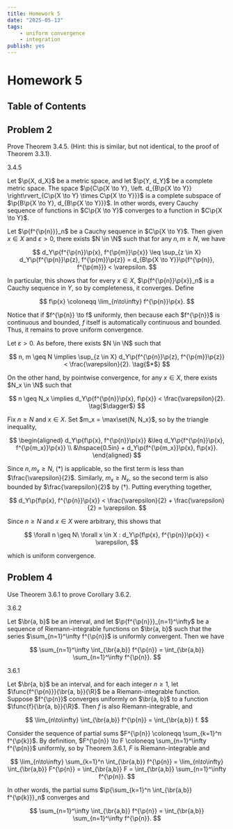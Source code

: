 ```yaml
---
title: Homework 5
date: "2025-05-13"
tags:
    - uniform convergence
    - integration
publish: yes
---
```


# Homework 5

## Table of Contents

## Problem 2

Prove Theorem 3.4.5. (Hint: this is similar, but not identical, to the proof of Theorem 3.3.1).

<theorem> 3.4.5

Let $\p{X, d_X}$ be a metric space, and let $\p{Y, d_Y}$ be a complete metric space. The space $\p{C\p{X \to Y}, \left. d_{B\p{X \to Y}} \right\rvert_{C\p{X \to Y} \times C\p{X \to Y}}}$ is a complete subspace of $\p{B\p{X \to Y}, d_{B\p{X \to Y}}}$. In other words, every Cauchy sequence of functions in $C\p{X \to Y}$ converges to a function in $C\p{X \to Y}$.

</theorem>

<solution>

Let $\p{f^{\p{n}}}_n$ be a Cauchy sequence in $C\p{X \to Y}$. Then given $x \in X$ and $\varepsilon > 0$, there exists $N \in \N$ such that for any $n, m \geq N$, we have

$$
d_Y\p{f^{\p{n}}\p{x}, f^{\p{m}}\p{x}}
  \leq \sup_{z \in X} d_Y\p{f^{\p{n}}\p{z}, f^{\p{m}}\p{z}}
  = d_{B\p{X \to Y}}\p{f^{\p{n}}, f^{\p{m}}}
  < \varepsilon.
$$

In particular, this shows that for every $x \in X$, $\p{f^{\p{n}}\p{x}}_n$ is a Cauchy sequence in $Y$, so by completeness, it converges. Define

$$
f\p{x} \coloneqq \lim_{n\to\infty} f^{\p{n}}\p{x}.
$$

Notice that if $f^{\p{n}} \to f$ uniformly, then because each $f^{\p{n}}$ is continuous and bounded, $f$ itself is automatically continuous and bounded. Thus, it remains to prove uniform convergence.

Let $\varepsilon > 0$. As before, there exists $N \in \N$ such that

$$
n, m \geq N
  \implies \sup_{z \in X} d_Y\p{f^{\p{n}}\p{z}, f^{\p{m}}\p{z}} < \frac{\varepsilon}{2}. \tag{$*$}
$$

On the other hand, by pointwise convergence, for any $x \in X$, there exists $N_x \in \N$ such that

$$
n \geq N_x
  \implies d_Y\p{f^{\p{n}}\p{x}, f\p{x}} < \frac{\varepsilon}{2}. \tag{$\dagger$}
$$

Fix $n \geq N$ and $x \in X$. Set $m_x = \max\set{N, N_x}$, so by the triangle inequality,

$$
\begin{aligned}
  d_Y\p{f\p{x}, f^{\p{n}}\p{x}}
    &\leq d_Y\p{f^{\p{n}}\p{x}, f^{\p{m_x}}\p{x}} \\
      &\hspace{0.5in} + d_Y\p{f^{\p{m_x}}\p{x}, f\p{x}}.
\end{aligned}
$$

Since $n, m_x \geq N$, ($*$) is applicable, so the first term is less than $\frac{\varepsilon}{2}$. Similarly, $m_x \geq N_x$, so the second term is also bounded by $\frac{\varepsilon}{2}$ by ($\dagger$). Putting everything together,

$$
d_Y\p{f\p{x}, f^{\p{n}}\p{x}}
  < \frac{\varepsilon}{2} + \frac{\varepsilon}{2}
  = \varepsilon.
$$

Since $n \geq N$ and $x \in X$ were arbitrary, this shows that

$$
\forall n \geq N\ \forall x \in X : d_Y\p{f\p{x}, f^{\p{n}}\p{x}} < \varepsilon,
$$

which is uniform convergence.

</solution>

## Problem 4

Use Theorem 3.6.1 to prove Corollary 3.6.2.

<corollary> 3.6.2

Let $\br{a, b}$ be an interval, and let $\p{f^{\p{n}}}_{n=1}^\infty$ be a sequence of Riemann-integrable functions on $\br{a, b}$ such that the series $\sum_{n=1}^\infty f^{\p{n}}$ is uniformly convergent. Then we have

$$
\sum_{n=1}^\infty \int_{\br{a,b}} f^{\p{n}} = \int_{\br{a,b}} \sum_{n=1}^\infty f^{\p{n}}.
$$

</corollary>

<theorem> 3.6.1

Let $\br{a, b}$ be an interval, and for each integer $n \geq 1$, let $\func{f^{\p{n}}}{\br{a, b}}{\R}$ be a Riemann-integrable function. Suppose $f^{\p{n}}$ converges uniformly on $\br{a, b}$ to a function $\func{f}{\br{a, b}}{\R}$. Then $f$ is also Riemann-integrable, and

$$
\lim_{n\to\infty} \int_{\br{a,b}} f^{\p{n}} = \int_{\br{a,b}} f.
$$

</theorem>

<solution>

Consider the sequence of partial sums $F^{\p{n}} \coloneqq \sum_{k=1}^n f^{\p{k}}$. By definition, $F^{\p{n}} \to F \coloneqq \sum_{n=1}^\infty f^{\p{n}}$ uniformly, so by Theorem 3.6.1, $F$ is Riemann-integrable and

$$
\lim_{n\to\infty} \sum_{k=1}^n \int_{\br{a,b}} f^{\p{n}}
  = \lim_{n\to\infty} \int_{\br{a,b}} F^{\p{n}}
  = \int_{\br{a,b}} F
  = \int_{\br{a,b}} \sum_{n=1}^\infty f^{\p{n}}.
$$

In other words, the partial sums $\p{\sum_{k=1}^n \int_{\br{a,b}} f^{\p{k}}}_n$ converges and

$$
\sum_{n=1}^\infty \int_{\br{a,b}} f^{\p{n}} = \int_{\br{a,b}} \sum_{n=1}^\infty f^{\p{n}}.
$$

</solution>
